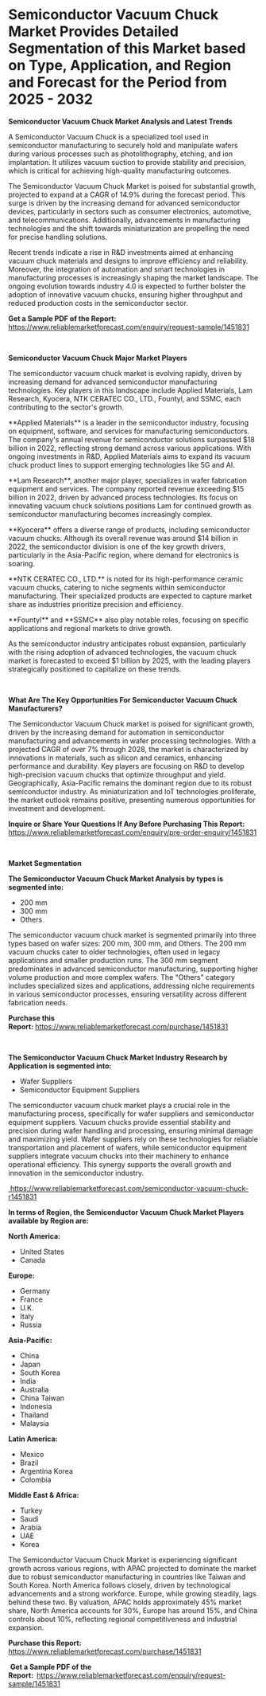 <p><h1>Semiconductor Vacuum Chuck Market Provides Detailed Segmentation of this Market based on Type, Application, and Region and Forecast for the Period from 2025 - 2032</h1></p><p><strong>Semiconductor Vacuum Chuck Market Analysis and Latest Trends</strong></p>
<p><p>A Semiconductor Vacuum Chuck is a specialized tool used in semiconductor manufacturing to securely hold and manipulate wafers during various processes such as photolithography, etching, and ion implantation. It utilizes vacuum suction to provide stability and precision, which is critical for achieving high-quality manufacturing outcomes.</p><p>The Semiconductor Vacuum Chuck Market is poised for substantial growth, projected to expand at a CAGR of 14.9% during the forecast period. This surge is driven by the increasing demand for advanced semiconductor devices, particularly in sectors such as consumer electronics, automotive, and telecommunications. Additionally, advancements in manufacturing technologies and the shift towards miniaturization are propelling the need for precise handling solutions.</p><p>Recent trends indicate a rise in R&D investments aimed at enhancing vacuum chuck materials and designs to improve efficiency and reliability. Moreover, the integration of automation and smart technologies in manufacturing processes is increasingly shaping the market landscape. The ongoing evolution towards industry 4.0 is expected to further bolster the adoption of innovative vacuum chucks, ensuring higher throughput and reduced production costs in the semiconductor sector.</p></p>
<p><strong>Get a Sample PDF of the Report:&nbsp;</strong> <a href="https://www.reliablemarketforecast.com/enquiry/request-sample/1451831?utm_campaign=1169&utm_medium=2&utm_source=Github&utm_content=ia&utm_term=15042025&utm_id=semiconductor-vacuum-chuck">https://www.reliablemarketforecast.com/enquiry/request-sample/1451831</a></p>
<p>&nbsp;</p>
<p><strong>Semiconductor Vacuum Chuck Major Market Players</strong></p>
<p><p>The semiconductor vacuum chuck market is evolving rapidly, driven by increasing demand for advanced semiconductor manufacturing technologies. Key players in this landscape include Applied Materials, Lam Research, Kyocera, NTK CERATEC CO., LTD., Fountyl, and SSMC, each contributing to the sector's growth.</p><p>**Applied Materials** is a leader in the semiconductor industry, focusing on equipment, software, and services for manufacturing semiconductors. The company's annual revenue for semiconductor solutions surpassed $18 billion in 2022, reflecting strong demand across various applications. With ongoing investments in R&D, Applied Materials aims to expand its vacuum chuck product lines to support emerging technologies like 5G and AI.</p><p>**Lam Research**, another major player, specializes in wafer fabrication equipment and services. The company reported revenue exceeding $15 billion in 2022, driven by advanced process technologies. Its focus on innovating vacuum chuck solutions positions Lam for continued growth as semiconductor manufacturing becomes increasingly complex.</p><p>**Kyocera** offers a diverse range of products, including semiconductor vacuum chucks. Although its overall revenue was around $14 billion in 2022, the semiconductor division is one of the key growth drivers, particularly in the Asia-Pacific region, where demand for electronics is soaring.</p><p>**NTK CERATEC CO., LTD.** is noted for its high-performance ceramic vacuum chucks, catering to niche segments within semiconductor manufacturing. Their specialized products are expected to capture market share as industries prioritize precision and efficiency.</p><p>**Fountyl** and **SSMC** also play notable roles, focusing on specific applications and regional markets to drive growth.</p><p>As the semiconductor industry anticipates robust expansion, particularly with the rising adoption of advanced technologies, the vacuum chuck market is forecasted to exceed $1 billion by 2025, with the leading players strategically positioned to capitalize on these trends.</p></p>
<p>&nbsp;</p>
<p><strong>What Are The Key Opportunities For Semiconductor Vacuum Chuck Manufacturers?</strong></p>
<p><p>The Semiconductor Vacuum Chuck market is poised for significant growth, driven by the increasing demand for automation in semiconductor manufacturing and advancements in wafer processing technologies. With a projected CAGR of over 7% through 2028, the market is characterized by innovations in materials, such as silicon and ceramics, enhancing performance and durability. Key players are focusing on R&D to develop high-precision vacuum chucks that optimize throughput and yield. Geographically, Asia-Pacific remains the dominant region due to its robust semiconductor industry. As miniaturization and IoT technologies proliferate, the market outlook remains positive, presenting numerous opportunities for investment and development.</p></p>
<p><strong>Inquire or Share Your Questions If Any Before Purchasing This Report:</strong> <a href="https://www.reliablemarketforecast.com/enquiry/pre-order-enquiry/1451831?utm_campaign=1169&utm_medium=2&utm_source=Github&utm_content=ia&utm_term=15042025&utm_id=semiconductor-vacuum-chuck">https://www.reliablemarketforecast.com/enquiry/pre-order-enquiry/1451831</a></p>
<p>&nbsp;</p>
<p><strong>Market Segmentation</strong></p>
<p><strong>The Semiconductor Vacuum Chuck Market Analysis by types is segmented into:</strong></p>
<p><ul><li>200 mm</li><li>300 mm</li><li>Others</li></ul></p>
<p><p>The semiconductor vacuum chuck market is segmented primarily into three types based on wafer sizes: 200 mm, 300 mm, and Others. The 200 mm vacuum chucks cater to older technologies, often used in legacy applications and smaller production runs. The 300 mm segment predominates in advanced semiconductor manufacturing, supporting higher volume production and more complex wafers. The "Others" category includes specialized sizes and applications, addressing niche requirements in various semiconductor processes, ensuring versatility across different fabrication needs.</p></p>
<p><strong>Purchase this Report:&nbsp;</strong><a href="https://www.reliablemarketforecast.com/purchase/1451831?utm_campaign=1169&utm_medium=2&utm_source=Github&utm_content=ia&utm_term=15042025&utm_id=semiconductor-vacuum-chuck">https://www.reliablemarketforecast.com/purchase/1451831</a></p>
<p>&nbsp;</p>
<p><strong>The Semiconductor Vacuum Chuck Market Industry Research by Application is segmented into:</strong></p>
<p><ul><li>Wafer Suppliers</li><li>Semiconductor Equipment Suppliers</li></ul></p>
<p><p>The semiconductor vacuum chuck market plays a crucial role in the manufacturing process, specifically for wafer suppliers and semiconductor equipment suppliers. Vacuum chucks provide essential stability and precision during wafer handling and processing, ensuring minimal damage and maximizing yield. Wafer suppliers rely on these technologies for reliable transportation and placement of wafers, while semiconductor equipment suppliers integrate vacuum chucks into their machinery to enhance operational efficiency. This synergy supports the overall growth and innovation in the semiconductor industry.</p></p>
<p><a href="https://www.reliablemarketforecast.com/semiconductor-vacuum-chuck-r1451831?utm_campaign=1169&utm_medium=2&utm_source=Github&utm_content=ia&utm_term=15042025&utm_id=semiconductor-vacuum-chuck">&nbsp;https://www.reliablemarketforecast.com/semiconductor-vacuum-chuck-r1451831</a></p>
<p><strong>In terms of Region, the Semiconductor Vacuum Chuck Market Players available by Region are:</strong></p>
<p>
    <p> <strong> North America: </strong>
        <ul>
            <li>United States</li>
            <li>Canada</li>
        </ul>
        </p> 
    <p> <strong> Europe: </strong>
        <ul>
            <li>Germany</li>
            <li>France</li>
            <li>U.K.</li>
            <li>Italy</li>
            <li>Russia</li>
        </ul>
        </p> 
    <p> <strong> Asia-Pacific: </strong>
        <ul>
            <li>China</li>
            <li>Japan</li>
            <li>South Korea</li>
            <li>India</li>
            <li>Australia</li>
            <li>China Taiwan</li>
            <li>Indonesia</li>
            <li>Thailand</li>
            <li>Malaysia</li>
        </ul>
        </p> 
    <p> <strong> Latin America: </strong>
        <ul>
            <li>Mexico</li>
            <li>Brazil</li>
            <li>Argentina Korea</li>
            <li>Colombia</li>
        </ul>
        </p> 
    <p> <strong> Middle East & Africa: </strong>
        <ul>
            <li>Turkey</li>
            <li>Saudi</li>
            <li>Arabia</li>
            <li>UAE</li>
            <li>Korea</li>
        </ul>
    </p>
    </p>
<p><p>The Semiconductor Vacuum Chuck Market is experiencing significant growth across various regions, with APAC projected to dominate the market due to robust semiconductor manufacturing in countries like Taiwan and South Korea. North America follows closely, driven by technological advancements and a strong workforce. Europe, while growing steadily, lags behind these two. By valuation, APAC holds approximately 45% market share, North America accounts for 30%, Europe has around 15%, and China controls about 10%, reflecting regional competitiveness and industrial expansion.</p></p>
<p><strong>Purchase this Report: </strong><a href="https://www.reliablemarketforecast.com/purchase/1451831?utm_campaign=1169&utm_medium=2&utm_source=Github&utm_content=ia&utm_term=15042025&utm_id=semiconductor-vacuum-chuck">https://www.reliablemarketforecast.com/purchase/1451831</a></p>
<p>&nbsp;<strong>Get a Sample PDF of the Report:&nbsp;&nbsp;</strong><a href="https://www.reliablemarketforecast.com/enquiry/request-sample/1451831?utm_campaign=1169&utm_medium=2&utm_source=Github&utm_content=ia&utm_term=15042025&utm_id=semiconductor-vacuum-chuck">https://www.reliablemarketforecast.com/enquiry/request-sample/1451831</a></p>
<p><strong></strong></p>
<p><p></p><p></p><p></p></p>